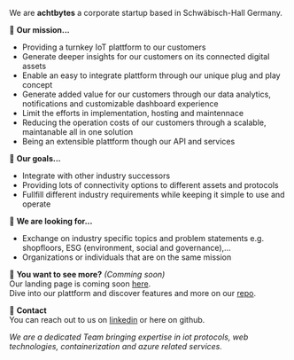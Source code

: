 
We are **achtbytes** a corporate startup based in Schwäbisch-Hall Germany.

:dart: **Our mission...**
- Providing a turnkey IoT plattform to our customers
- Generate deeper insights for our customers on its connected digital assets
- Enable an easy to integrate plattform through our unique plug and play concept
- Generate added value for our customers through our data analytics, notifications and customizable dashboard experience
- Limit the efforts in implementation, hosting and maintennace
- Reducing the operation costs of our customers through a scalable, maintanable all in one solution
- Being an extensible plattform though our API and services

:seedling: **Our goals...**
- Integrate with other industry successors
- Providing lots of connectivity options to different assets and protocols
- Fullfill different industry requirements while keeping it simple to use and operate

:eyes: **We are looking for...**
- Exchange on industry specific topics and problem statements e.g. shopfloors, ESG (environment, social and governance),...
- Organizations or individuals that are on the same mission

:rocket: **You want to see more?** *(Comming soon)*<br>
Our landing page is coming soon [here](https://achtbytes.com).<br>
Dive into our plattform and discover features and more on our [repo](https://github.com/achtbytes).

:incoming_envelope: **Contact**<br>
You can reach out to us on [linkedin](https://linkedin.com/company/achtbytes/about) or here on github.

*We are a dedicated Team bringing expertise in iot protocols, web technologies, containerization and azure related services.*

